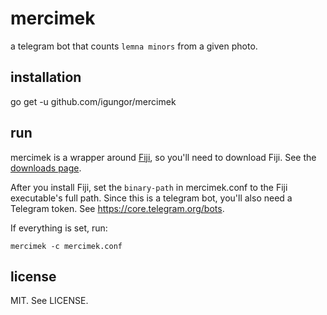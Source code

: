 # mercimek

a telegram bot that counts `lemna minors` from a given photo.

## installation

go get -u github.com/igungor/mercimek

## run

mercimek is a wrapper around [Fiji](https://imagej.net/Fiji), so you'll need to download Fiji. See
the [downloads page](https://imagej.net/Fiji/Downloads).

After you install Fiji, set the `binary-path` in mercimek.conf to the Fiji executable's full path.
Since this is a telegram bot, you'll also need a Telegram token. See
https://core.telegram.org/bots.

If everything is set, run:

`mercimek -c mercimek.conf`

## license

MIT. See LICENSE.
